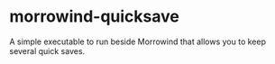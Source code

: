 # morrowind-quicksave
A simple executable to run beside Morrowind that allows you to keep several quick saves.
